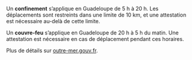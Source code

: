 <div class="conseil conseil-jaune">

Un **confinement** s’applique en Guadeloupe de 5 h à 20 h. Les déplacements sont restreints dans une limite de 10 km, et une attestation est nécessaire au-delà de cette limite.

Un **couvre-feu** s’applique en Guadeloupe de 20 h à 5 h du matin. Une attestation est nécessaire en cas de déplacement pendant ces horaires.

Plus de détails sur [outre-mer.gouv.fr](https://outre-mer.gouv.fr/informations-coronavirus#Gwada).

</div>
